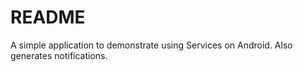 # README #

A simple application to demonstrate using Services on Android. Also generates notifications.